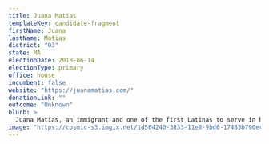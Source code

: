 ```yaml
---
title: Juana Matias
templateKey: candidate-fragment
firstName: Juana
lastName: Matias
district: "03"
state: MA
electionDate: 2018-06-14
electionType: primary
office: house
incumbent: false
website: "https://juanamatias.com/"
donationLink: ""
outcome: "Unknown"
blurb: >
  Juana Matias, an immigrant and one of the first Latinas to serve in her state legislature, is running to represent the 3rd Congressional District of Massachusetts. Her experience as both a social worker and a lawyer makes her uniquely qualified to represent underserved communities and fight to make the American dream accessible to all, not just those born into wealth and power.
image: "https://cosmic-s3.imgix.net/1d564240-3833-11e8-9bd6-17485b790ec2-JD_Site_JuanaMatias_1000x600_040318_2.jpg"
---
```

